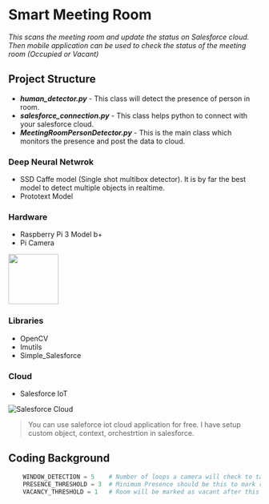 # Smart Meeting Room

*This scans the meeting room and update the status on Salesforce cloud. Then mobile application can be used to check the status of the meeting room (Occupied or Vacant)*

## Project Structure 

* ***human_detector.py*** - This class will detect the presence of person in room.
* ***salesforce_connection.py*** - This class helps python to connect with your salesforce cloud.
* ***MeetingRoomPersonDetector.py*** - This is the main class which monitors the presence and post the data to cloud.

### Deep Neural Netwrok
* SSD Caffe model (Single shot multibox detector). It is by far the best model to detect multiple objects in realtime.
* Prototext Model

### Hardware
* Raspberry Pi 3 Model b+
* Pi Camera
<img src="https://www.raspberrypi.org/app/uploads/2011/10/Raspi-PGB001.png" height="100" width="100">

### Libraries
* OpenCV
* Imutils
* Simple_Salesforce

### Cloud
* Salesforce IoT

![Salesforce Cloud](https://jaimahakal-dev-ed.my.salesforce.com/img/seasonLogos/Spring_20_175x65.png)

> You can use saleforce iot cloud application for free. I have setup custom object, context, orchestrtion in salesforce.

## Coding Background

```python
    WINDOW_DETECTION = 5    # Number of loops a camera will check to take decision on the occupancy
    PRESENCE_THRESHOLD = 3  # Minimum Presence should be this to mark room as occupied else vacant
    VACANCY_THRESHOLD = 1   # Room will be marked as vacant after this threshold meets
```
